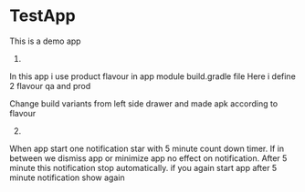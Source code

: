 # TestApp
This is  a demo app


1.
In this app i use product flavour in app module build.gradle file
Here i define 2 flavour
qa and prod

Change build variants from left side drawer and made apk according to flavour

2.
When app start one notification star with 5 minute count down timer.
If in between we dismiss app or minimize app no effect on notification.
After 5 minute this notification stop automatically.
if you again start app after 5 minute notification show again

